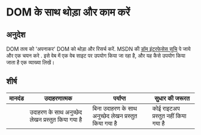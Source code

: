 # DOM के साथ थोड़ा और काम करें

## अनुदेश

DOM तत्व को 'अपनाकर' DOM को थोड़ा और रिसर्च करें. MSDN की [डॉम इंटरफेसेस सुचि](https://developer.mozilla.org/en-US/docs/Web/API/Document_Object_Model) पे जाये और एक चयन करे . इसे वेब में एक वेब साइट पर उपयोग किया जा रहा है, और यह कैसे उपयोग किया जाता है एक व्याख्या लिखें।

## शीर्ष

| मानदंड | उदाहरणात्मक                                      | पर्याप्त                                              | सुधार की जरूरत                       |
| ------ | ------------------------------------------------ | ----------------------------------------------------- | ------------------------------------ |
|        | उदाहरण के साथ अनुच्छेद लेखन प्रस्तुत किया गया है | बिना उदाहरण के साथ अनुच्छेद लेखन प्रस्तुत किया गया है | कोई राइटअप प्रस्तुत नहीं किया गया है |

